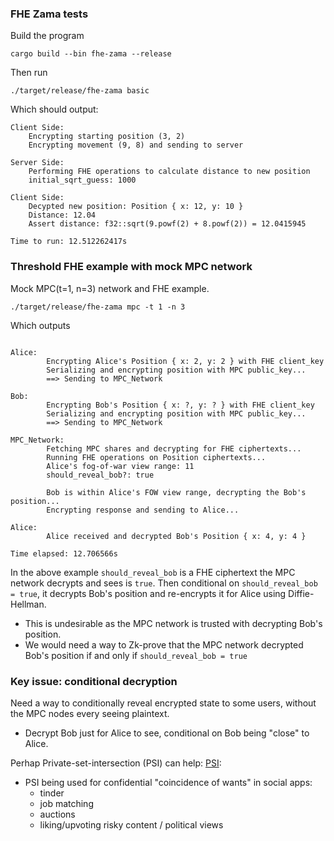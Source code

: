 
### FHE Zama tests

Build the program
```
cargo build --bin fhe-zama --release
```

Then run
```
./target/release/fhe-zama basic
```

Which should output:
```
Client Side:
	Encrypting starting position (3, 2)
	Encrypting movement (9, 8) and sending to server

Server Side:
	Performing FHE operations to calculate distance to new position
	initial_sqrt_guess: 1000

Client Side:
	Decypted new position: Position { x: 12, y: 10 }
	Distance: 12.04
	Assert distance: f32::sqrt(9.powf(2) + 8.powf(2)) = 12.0415945

Time to run: 12.512262417s
```


### Threshold FHE example with mock MPC network

Mock MPC(t=1, n=3) network and FHE example.
```
./target/release/fhe-zama mpc -t 1 -n 3
```

Which outputs
```

Alice:
        Encrypting Alice's Position { x: 2, y: 2 } with FHE client_key
        Serializing and encrypting position with MPC public_key...
        ==> Sending to MPC_Network

Bob:
        Encrypting Bob's Position { x: ?, y: ? } with FHE client_key
        Serializing and encrypting position with MPC public_key...
        ==> Sending to MPC_Network

MPC_Network:
        Fetching MPC shares and decrypting for FHE ciphertexts...
        Running FHE operations on Position ciphertexts...
        Alice's fog-of-war view range: 11
        should_reveal_bob?: true

        Bob is within Alice's FOW view range, decrypting the Bob's position...
        Encrypting response and sending to Alice...

Alice:
        Alice received and decrypted Bob's Position { x: 4, y: 4 }

Time elapsed: 12.706566s
```

In the above example `should_reveal_bob` is a FHE ciphertext the MPC network decrypts and sees is `true`.
Then conditional on `should_reveal_bob = true`, it decrypts Bob's position and re-encrypts it for Alice using
Diffie-Hellman.
- This is undesirable as the MPC network is trusted with decrypting Bob's position.
- We would need a way to Zk-prove that the MPC network decrypted Bob's position if and only if `should_reveal_bob = true`


### Key issue: conditional decryption
Need a way to conditionally reveal encrypted state to some users, without the MPC nodes every seeing plaintext.
- Decrypt Bob just for Alice to see, conditional on Bob being "close" to Alice.

Perhap Private-set-intersection (PSI) can help:
[PSI](https://github.com/gausslabs/MP-PSI/blob/main/pkg/README.md):
- PSI being used for confidential "coincidence of wants" in social apps:
    - tinder
    - job matching
    - auctions
    - liking/upvoting risky content / political views
